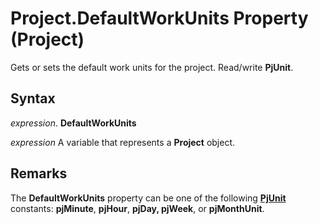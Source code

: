 
# Project.DefaultWorkUnits Property (Project)

Gets or sets the default work units for the project. Read/write  **PjUnit**.


## Syntax

 _expression_. **DefaultWorkUnits**

 _expression_ A variable that represents a **Project** object.


## Remarks

The  **DefaultWorkUnits** property can be one of the following **[PjUnit](5b50960f-cc02-3d6f-b095-82deadd11295.md)** constants: **pjMinute**, **pjHour**, **pjDay, pjWeek**, or **pjMonthUnit**.

